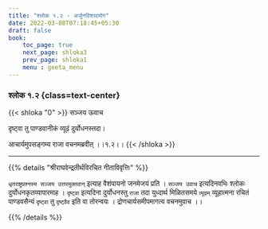 ```yaml
---
title: "श्लोक १.२ - अर्जुनविशादयोग"
date: 2022-03-08T07:18:45+05:30
draft: false
book:
    toc_page: true
    next_page: shloka3
    prev_page: shloka1
    menu : geeta_menu
---
```


### श्लोक १.२ {class=text-center}

{{< shloka  "0" >}}
सञ्जय ऊवाच

दृष्ट्वा तु पाण्डवानीकं व्यूढं दुर्योधनस्तदा।

आचार्यमुपसङ्गम्य राजा वचनमब्रवीत् ।।१.२।।
{{< /shloka >}}

---

{{% details "श्रीराघवेन्द्रतीर्थविरचित गीताविवृत्तिः" %}}

`धृतराष्ट्रप्रश्नस्य सञ्जय उत्तरमुक्तवान्` इत्याह वैशंपायनो जनमेजयं प्रति । `सञ्जय उवाच` इत्यदिनवभिः श्लोकः दुर्योधनकृतव्यापारमाह । `दृष्ट्वा` इत्यदिना  दुर्योधनस्तु `राजा` तदा युध्दार्थ मिळितसमये  `व्यूढम्`  व्यूहात्मना रचितं पाण्डवसैन्यं `दृष्ट्वा` तु  `दृष्ट्वैव`  इति वा तोरन्वयः । द्रोणचार्यसमीपमागत्य वचनमुवाच ।।
 
{{% /details %}}